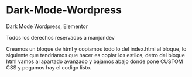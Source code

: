 # Dark-Mode-Wordpress
Dark Mode Wordpress, Elementor

Todos los derechos reservados a manjondev

Creamos un bloque de html y copiamos todo lo del index.html al bloque, lo siguiente que 
tendriamos que hacer es copiar los estilos, detro del bloque html vamos al apartado avanzado 
y bajamos abajo donde pone CUSTOM CSS y pegamos hay el codigo listo.

